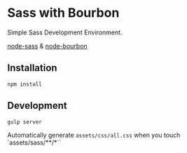 Sass with Bourbon
=======
Simple Sass Development Environment.  

[node-sass](https://github.com/sass/node-sass) & [node-bourbon](https://github.com/lacroixdesign/node-bourbon)

Installation
------------
```
npm install
```

Development
----
```
gulp server
```
Automatically generate `assets/css/all.css` when you touch `assets/sass/**/*``
